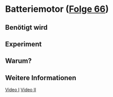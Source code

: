 # Batteriemotor ([Folge 66](http://minkorrekt.de/minkorrekt-folge-66-jahresrueckblick-2015/))

## Benötigt wird


## Experiment


## Warum?

## Weitere Informationen

[Video I](https://youtu.be/tc5pBPdga1k)
[Video II](https://youtu.be/eFLxJt6YmNs)